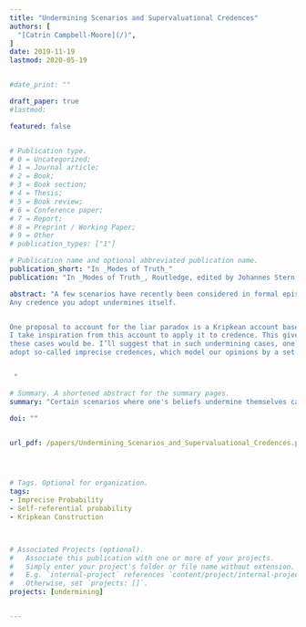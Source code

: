 ```yaml
---
title: "Undermining Scenarios and Supervaluational Credences"
authors: [
  "[Catrin Campbell-Moore](/)",
]
date: 2019-11-19
lastmod: 2020-05-19


#date_print: ""

draft_paper: true
#lastmod:

featured: false


# Publication type.
# 0 = Uncategorized;
# 1 = Journal article;
# 2 = Book;
# 3 = Book section;
# 4 = Thesis;
# 5 = Book review;
# 6 = Conference paper;
# 7 = Report;
# 8 = Preprint / Working Paper;
# 9 = Other
# publication_types: ["1"]

# Publication name and optional abbreviated publication name.
publication_short: "In _Modes of Truth_"
publication: "In _Modes of Truth_, Routledge, edited by Johannes Stern and Carlo Nicolai"

abstract: "A few scenarios have recently been considered in formal epistemology that cause challenges for various views of rationality, and are closely connected to the liar paradox. For example, suppose you're going to forget your passport just if you believe you won't, and you know this about yourself. What's the rational response to such cases?
Any credence you adopt undermines itself.


One proposal to account for the liar paradox is a Kripkean account based on a supervaluational evaluation scheme.
I take inspiration from this account to apply it to credence. This gives us a proposal for what the rational response to
these cases would be. I’ll suggest that in such undermining cases, one should
adopt so-called imprecise credences, which model our opinions by a set of precise credence functions. This allows for non-undermining attitudes in cases such as Passport.


 "

# Summary. A shortened abstract for the summary pages.
summary: "Certain scenarios where one's beliefs undermine themselves can be paralleled with the liar paradox. An application of the supervaluational Kripke construction for the liar can be seen as leading to imprecise probabilities as the rational response."

doi: ""


url_pdf: /papers/Undermining_Scenarios_and_Supervaluational_Credences.pdf




# Tags. Optional for organization.
tags:
- Imprecise Probability
- Self-referential probability
- Kripkean Construction



# Associated Projects (optional).
#   Associate this publication with one or more of your projects.
#   Simply enter your project's folder or file name without extension.
#   E.g. `internal-project` references `content/project/internal-project/index.md`.
#   Otherwise, set `projects: []`.
projects: [undermining]


---
```

